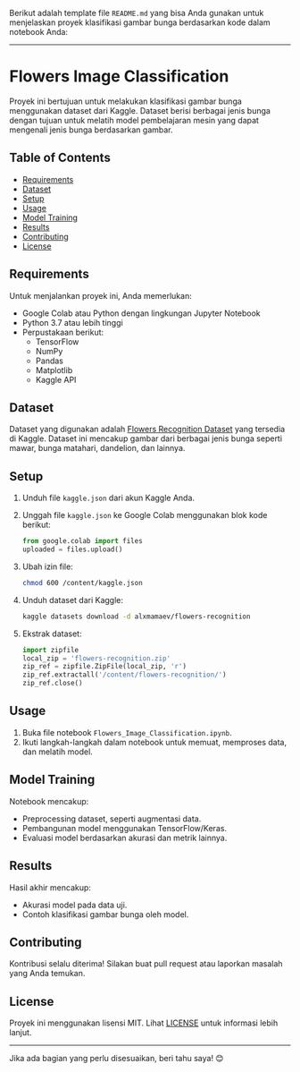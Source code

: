 Berikut adalah template file `README.md` yang bisa Anda gunakan untuk menjelaskan proyek klasifikasi gambar bunga berdasarkan kode dalam notebook Anda:

---

# Flowers Image Classification

Proyek ini bertujuan untuk melakukan klasifikasi gambar bunga menggunakan dataset dari Kaggle. Dataset berisi berbagai jenis bunga dengan tujuan untuk melatih model pembelajaran mesin yang dapat mengenali jenis bunga berdasarkan gambar.

## Table of Contents
- [Requirements](#requirements)
- [Dataset](#dataset)
- [Setup](#setup)
- [Usage](#usage)
- [Model Training](#model-training)
- [Results](#results)
- [Contributing](#contributing)
- [License](#license)

## Requirements
Untuk menjalankan proyek ini, Anda memerlukan:
- Google Colab atau Python dengan lingkungan Jupyter Notebook
- Python 3.7 atau lebih tinggi
- Perpustakaan berikut:
  - TensorFlow
  - NumPy
  - Pandas
  - Matplotlib
  - Kaggle API

## Dataset
Dataset yang digunakan adalah [Flowers Recognition Dataset](https://www.kaggle.com/datasets/alxmamaev/flowers-recognition) yang tersedia di Kaggle. Dataset ini mencakup gambar dari berbagai jenis bunga seperti mawar, bunga matahari, dandelion, dan lainnya.

## Setup
1. Unduh file `kaggle.json` dari akun Kaggle Anda.
2. Unggah file `kaggle.json` ke Google Colab menggunakan blok kode berikut:
   ```python
   from google.colab import files
   uploaded = files.upload()
   ```

3. Ubah izin file:
   ```bash
   chmod 600 /content/kaggle.json
   ```

4. Unduh dataset dari Kaggle:
   ```bash
   kaggle datasets download -d alxmamaev/flowers-recognition
   ```

5. Ekstrak dataset:
   ```python
   import zipfile
   local_zip = 'flowers-recognition.zip'
   zip_ref = zipfile.ZipFile(local_zip, 'r')
   zip_ref.extractall('/content/flowers-recognition/')
   zip_ref.close()
   ```

## Usage
1. Buka file notebook `Flowers_Image_Classification.ipynb`.
2. Ikuti langkah-langkah dalam notebook untuk memuat, memproses data, dan melatih model.

## Model Training
Notebook mencakup:
- Preprocessing dataset, seperti augmentasi data.
- Pembangunan model menggunakan TensorFlow/Keras.
- Evaluasi model berdasarkan akurasi dan metrik lainnya.

## Results
Hasil akhir mencakup:
- Akurasi model pada data uji.
- Contoh klasifikasi gambar bunga oleh model.

## Contributing
Kontribusi selalu diterima! Silakan buat pull request atau laporkan masalah yang Anda temukan.

## License
Proyek ini menggunakan lisensi MIT. Lihat [LICENSE](LICENSE) untuk informasi lebih lanjut.

---

Jika ada bagian yang perlu disesuaikan, beri tahu saya! 😊
